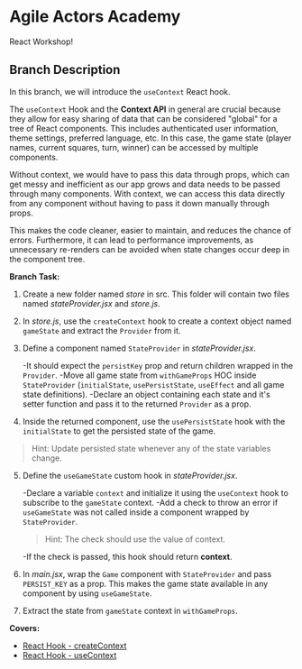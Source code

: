# Agile Actors Academy

React Workshop!

## Branch Description

In this branch, we will introduce the `useContext` React hook.

The `useContext` Hook and the **Context API** in general are crucial because they allow for easy sharing of data that can be considered "global" for a tree of React components. This includes authenticated user information, theme settings, preferred language, etc. In this case, the game state (player names, current squares, turn, winner) can be accessed by multiple components.

Without context, we would have to pass this data through props, which can get messy and inefficient as our app grows and data needs to be passed through many components. With context, we can access this data directly from any component without having to pass it down manually through props.

This makes the code cleaner, easier to maintain, and reduces the chance of errors. Furthermore, it can lead to performance improvements, as unnecessary re-renders can be avoided when state changes occur deep in the component tree.

**Branch Task:**

1. Create a new folder named _store_ in src. This folder will contain two files named _stateProvider.jsx_ and _store.js_.
2. In _store.js_, use the `createContext` hook to create a context object named `gameState` and extract the `Provider` from it.
3. Define a component named `StateProvider` in _stateProvider.jsx_.

   -It should expect the `persistKey` prop and return children wrapped in the `Provider`.
   -Move all game state from `withGameProps` HOC inside `StateProvider` (`initialState`, `usePersistState`, `useEffect` and all game state definitions).
   -Declare an object containing each state and it's setter function and pass it to the returned `Provider` as a prop.

4. Inside the returned component, use the `usePersistState` hook with the `initialState` to get the persisted state of the game.

> Hint: Update persisted state whenever any of the state variables change.

5. Define the `useGameState` custom hook in _stateProvider.jsx_.

   -Declare a variable `context` and initialize it using the `useContext` hook to subscribe to the `gameState` context.
   -Add a check to throw an error if `useGameState` was not called inside a component wrapped by `StateProvider`.

   > Hint: The check should use the value of context.

   -If the check is passed, this hook should return **context**.

6. In _main.jsx_, wrap the `Game` component with `StateProvider` and pass `PERSIST_KEY` as a prop. This makes the game state available in any component by using `useGameState`.
7. Extract the state from `gameState` context in `withGameProps`.

**Covers:**

- [React Hook - createContext](https://react.dev/reference/react/createContext)
- [React Hook - useContext](https://react.dev/reference/react/useContext)
